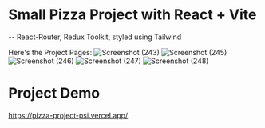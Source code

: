 # Small Pizza Project with React + Vite
-- React-Router, Redux Toolkit, styled using Tailwind 

Here's the Project Pages:
![Screenshot (243)](https://github.com/Gehad799/Pizza-Project/assets/125475192/8db435a7-4272-4628-aba8-2b7f262b1d75)
![Screenshot (245)](https://github.com/Gehad799/Pizza-Project/assets/125475192/7b61ba25-74f8-4b2e-a408-78febe059c42)
![Screenshot (246)](https://github.com/Gehad799/Pizza-Project/assets/125475192/45de1975-8a31-4098-94a1-b2aec2e1a796)
![Screenshot (247)](https://github.com/Gehad799/Pizza-Project/assets/125475192/33d0e830-6d92-4f1c-8d1d-9faa52369bf7)
![Screenshot (248)](https://github.com/Gehad799/Pizza-Project/assets/125475192/88f5934b-f982-4933-bd2c-4b4869223429)

# Project Demo 
https://pizza-project-psi.vercel.app/



